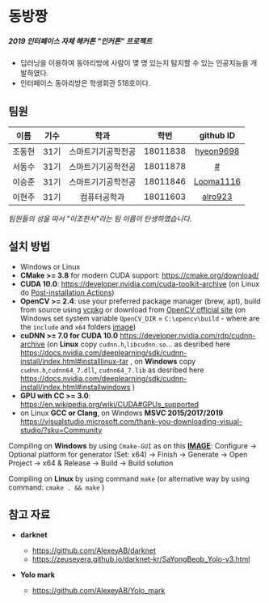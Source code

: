 # 동방짱
##### 2019 인터페이스 자체 해커톤 "인커톤" 프로젝트
* 딥러닝을 이용하여 동아리방에 사람이 몇 명 있는지 탐지할 수 있는 인공지능을 개발하였다.
* 인터페이스 동아리방은 학생회관 518호이다.



## 팀원
|이름|기수|학과|학번|github ID|
|:--:|:----:|:----:|:----:|:----:|
|조동현| 31기 | 스마트기기공학전공 | 18011838 |[hyeon9698](https://github.com/hyeon9698)|
|서동수| 31기 | 스마트기기공학전공 | 18011878|[#](https://github.com/#)
|이승준| 31기 | 스마트기기공학전공 | 18011846 |[Looma1116](https://github.com/Looma1116)|
|이현주| 31기 | 컴퓨터공학과 | 18011603 |[alro923](https://github.com/uhhyunjoo)|

*팀원들의 성을 따서 "이조판서"라는 팀 이름이 탄생하였습니다.*




## 설치 방법
* Windows or Linux
* **CMake >= 3.8** for modern CUDA support: https://cmake.org/download/
* **CUDA 10.0**: https://developer.nvidia.com/cuda-toolkit-archive (on Linux do [Post-installation Actions](https://docs.nvidia.com/cuda/cuda-installation-guide-linux/index.html#post-installation-actions))
* **OpenCV >= 2.4**: use your preferred package manager (brew, apt), build from source using [vcpkg](https://github.com/Microsoft/vcpkg) or download from [OpenCV official site](https://opencv.org/releases.html) (on Windows set system variable `OpenCV_DIR` = `C:\opencv\build` - where are the `include` and `x64` folders [image](https://user-images.githubusercontent.com/4096485/53249516-5130f480-36c9-11e9-8238-a6e82e48c6f2.png))
* **cuDNN >= 7.0 for CUDA 10.0** https://developer.nvidia.com/rdp/cudnn-archive (on **Linux** copy `cudnn.h`,`libcudnn.so`... as desribed here https://docs.nvidia.com/deeplearning/sdk/cudnn-install/index.html#installlinux-tar , on **Windows** copy `cudnn.h`,`cudnn64_7.dll`, `cudnn64_7.lib` as desribed here https://docs.nvidia.com/deeplearning/sdk/cudnn-install/index.html#installwindows )
* **GPU with CC >= 3.0**: https://en.wikipedia.org/wiki/CUDA#GPUs_supported
* on Linux **GCC or Clang**, on Windows **MSVC 2015/2017/2019** https://visualstudio.microsoft.com/thank-you-downloading-visual-studio/?sku=Community

Compiling on **Windows** by using `Cmake-GUI` as on this [**IMAGE**](https://user-images.githubusercontent.com/4096485/55107892-6becf380-50e3-11e9-9a0a-556a943c429a.png): Configure -> Optional platform for generator (Set: x64) -> Finish -> Generate -> Open Project -> x64 & Release -> Build -> Build solution

Compiling on **Linux** by using command `make` (or alternative way by using command: `cmake . && make` )


## 참고 자료
* **darknet**
    * https://github.com/AlexeyAB/darknet
    * https://zeuseyera.github.io/darknet-kr/SaYongBeob_Yolo-v3.html

* **Yolo mark**
    * https://github.com/AlexeyAB/Yolo_mark
